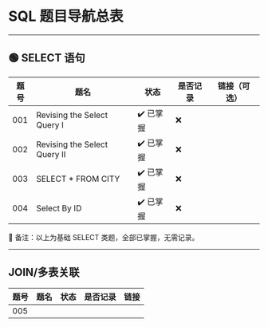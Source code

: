 # SQL 题目导航总表
---
## 🟢 SELECT 语句

| 题号 | 题名                         | 状态        | 是否记录 | 链接（可选） |
| ---- | ---------------------------- | ----------- | -------- | ------------ |
| 001  | Revising the Select Query I  | ✔️ 已掌握 | ❌       |              |
| 002  | Revising the Select Query II | ✔️ 已掌握 | ❌       |              |
| 003  | SELECT * FROM CITY           | ✔️ 已掌握 | ❌       |              |
| 004  | Select By ID                 | ✔️ 已掌握 | ❌       |              |

📝 备注：以上为基础 SELECT 类题，全部已掌握，无需记录。

---

## JOIN/多表关联

| 题号 | 题名 | 状态 | 是否记录 | 链接 |
| ---- | ---- | ---- | -------- | ---- |
| 005  |      |      |          |      |


